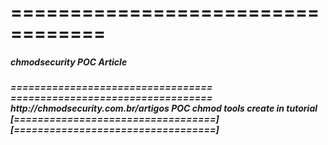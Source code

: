 ==================================
==================================
<h5>chmodsecurity POC Article<h5>
==================================
==================================
http://chmodsecurity.com.br/artigos
POC chmod tools create in tutorial
[==================================]
[==================================]


